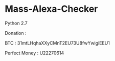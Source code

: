 # Mass-Alexa-Checker

Python 2.7

Donation :

BTC : 31mtLHqhaXXyCMnT2EU73U8fwYwigiEEU1

Perfect Money : U22270614


